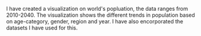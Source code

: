 I have created a visualization on world's popluation, the data ranges from 2010-2040. 
The visualization shows the different trends in population based on age-category, gender, region and year. 
I have also encorporated the datasets I have used for this.

